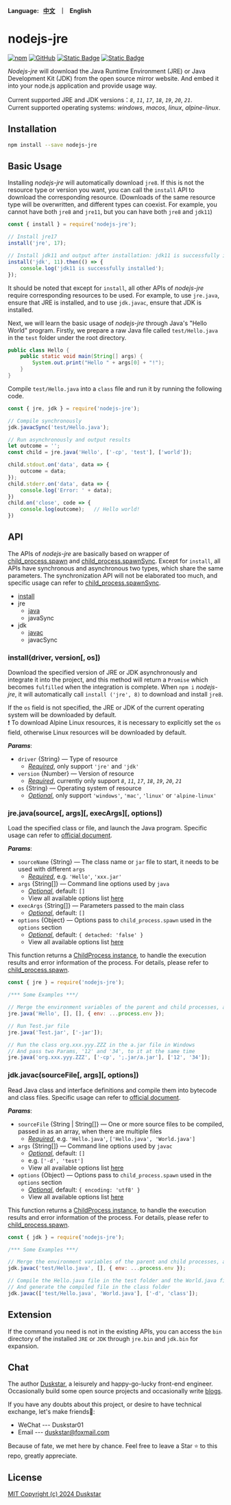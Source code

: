 <p align="left">
    <b>Language: &nbsp <a href="README.md">中文</a> &nbsp ｜ &nbsp English</b>
</p>

# nodejs-jre

<p>
  <a href="https://www.npmjs.com/package/nodejs-jre"><img alt="npm" src="https://img.shields.io/npm/v/nodejs-jre?logo=npm"></a>
  <a href="https://github.com/duskstar9623/nodejs-jre/blob/main/LICENSE"><img alt="GitHub" src="https://img.shields.io/github/license/duskstar9623/nodejs-jre?color=%23E2492F"></a>
  <a href="https://developer.mozilla.org/en-US/docs/Web/JavaScript"><img alt="Static Badge" src="https://img.shields.io/badge/language-javascript-%23F1E05A"></a>
  <a href="https://github.com/duskstar9623"><img alt="Static Badge" src="https://img.shields.io/badge/author-Duskstar-%23008c8c?logo=github"></a>
</p>

*Nodejs-jre* will download the Java Runtime Environment (JRE) or Java Development Kit (JDK) from the open source mirror website. And embed it into your node.js application and provide usage way.

Current supported JRE and JDK versions：*`8`*, *`11`*, *`17`*, *`18`*, *`19`*, *`20`*, *`21`*.  
Current supported operating systems: *windows*, *macos*, *linux*, *alpine-linux*.


## Installation

```bash
npm install --save nodejs-jre
```


## Basic Usage

Installing *nodejs-jre* will automatically download `jre8`. If this is not the resource type or version you want, you can call the `install` API to download the corresponding resource. (Downloads of the same resource type will be overwritten, and different types can coexist. For example, you cannot have both `jre8` and `jre11`, but you can have both `jre8` and `jdk11`)

```javascript
const { install } = require('nodejs-jre');

// Install jre17
install('jre', 17);

// Install jdk11 and output after installation: jdk11 is successfully installed
install('jdk', 11).then(() => {
    console.log('jdk11 is successfully installed');
});
```

It should be noted that except for `install`, all other APIs of *nodejs-jre* require corresponding resources to be used. For example, to use `jre.java`, ensure that JRE is installed, and to use `jdk.javac`, ensure that JDK is installed.

Next, we will learn the basic usage of *nodejs-jre* through Java's "Hello World" program. Firstly, we prepare a raw Java file called `test/Hello.java` in the `test` folder under the root directory.

```java
public class Hello {
    public static void main(String[] args) {
        System.out.print("Hello " + args[0] + "!");
    }
}
```

Compile `test/Hello.java` into a `class` file and run it by running the following code.

```javascript
const { jre, jdk } = require('nodejs-jre');

// Compile synchronously
jdk.javacSync('test/Hello.java');

// Run asynchronously and output results
let outcome = '';
const child = jre.java('Hello', ['-cp', 'test'], ['world']);

child.stdout.on('data', data => {
    outcome = data;
});
child.stderr.on('data', data => {
    console.log('Error: ' + data);
})
child.on('close', code => {
    console.log(outcome);   // Hello world!
})
```


## API

The APIs of *nodejs-jre* are basically based on wrapper of [child_process.spawn] and [child_process.spawnSync]. Except for `install`, all APIs have synchronous and asynchronous two types, which share the same parameters. The synchronization API will not be elaborated too much, and specific usage can refer to [child_process.spawnSync].

- [install](#installdriver-version-os)
- jre
  - [java](#jrejavasource-args-execargs-options)
  - javaSync
- jdk
  - [javac](#jdkjavacsourcefile-args-options)
  - javacSync

### install(driver, version[, os])
Download the specified version of JRE or JDK asynchronously and integrate it into the project, and this method will return a `Promise` which becomes `fulfilled` when the integration is complete. When `npm i` *nodejs-jre*, it will automatically call `install ('jre', 8)` to download and install `jre8`.  

If the `os` field is not specified, the JRE or JDK of the current operating system will be downloaded by default.  
❗ To download Alpine Linux resources, it is necessary to explicitly set the `os` field, otherwise Linux resources will be downloaded by default.

**_Params_**: 
- `driver` {String} — Type of resource
  - *<ins>Required</ins>*, only support `'jre'` and `'jdk'`
- `version` {Number} — Version of resource
  - *<ins>Required</ins>*, currently only support *`8`*, *`11`*, *`17`*, *`18`*, *`19`*, *`20`*, *`21`*
- `os` {String} — Operating system of resource
  - *<ins>Optional</ins>*, only support `'windows'`, `'mac'`, `'linux'` or `'alpine-linux'`


### jre.java(source[, args][, execArgs][, options])

Load the specified class or file, and launch the Java program. Specific usage can refer to [official document][java].

**_Params_**: 
- `sourceName` {String} — The class name or `jar` file to start, it needs to be used with different `args`
  - *<ins>Required</ins>*, e.g. `'Hello'`, `'xxx.jar'`
- `args` {String[]} — Command line options used by `java`
  - *<ins>Optional</ins>*, default: `[]`
  - View all available options list [here](https://docs.oracle.com/en/java/javase/11/tools/java.html#GUID-3B1CE181-CD30-4178-9602-230B800D4FAE__CBBIJCHG)
- `execArgs` {String[]} — Parameters passed to the main class
  - *<ins>Optional</ins>*, default: `[]`
- `options` {Object} — Options pass to `child_process.spawn` used in the `options` section
  - *<ins>Optional</ins>*, default: `{ detached: 'false' }`
  - View all available options list [here][child_process.spawn]

This function returns a [ChildProcess instance](https://nodejs.org/docs/latest-v16.x/api/child_process.html#class-childprocess), to handle the execution results and error information of the process. For details, please refer to [child_process.spawn].

```javascript
const { jre } = require('nodejs-jre');

/*** Some Examples ***/

// Merge the environment variables of the parent and child processes, and run the Hello.class file
jre.java('Hello', [], [], { env: ...process.env });  

// Run Test.jar file
jre.java('Test.jar', ['-jar']);

// Run the class org.xxx.yyy.ZZZ in the a.jar file in Windows 
// And pass two Params, '12' and '34', to it at the same time
jre.java('org.xxx.yyy.ZZZ', ['-cp', ';.jar/a.jar'], ['12', '34']);  
```


### jdk.javac(sourceFile[, args][, options])
Read Java class and interface definitions and compile them into bytecode and class files. Specific usage can refer to [official document][javac].

**_Params_**: 
- `sourceFile` {String | String[]} — One or more source files to be compiled, passed in as an array, when there are multiple files
  - *<ins>Required</ins>*, e.g. `'Hello.java'`, `['Hello.java', 'World.java']`
- `args` {String[]} — Command line options used by `javac`
  - *<ins>Optional</ins>*, default: `[]`
  - e.g. `['-d', 'test']`
  - View all available options list [here](https://docs.oracle.com/en/java/javase/11/tools/javac.html#GUID-AEEC9F07-CB49-4E96-8BC7-BCC2C7F725C9__BHCGAJDC)
- `options` {Object} — Options pass to `child_process.spawn` used in the `options` section
  - *<ins>Optional</ins>*, default: `{ encoding: 'utf8' }`
  - View all available options list [here][child_process.spawn]

This function returns a [ChildProcess instance](https://nodejs.org/docs/latest-v16.x/api/child_process.html#class-childprocess), to handle the execution results and error information of the process. For details, please refer to [child_process.spawn].

```javascript
const { jdk } = require('nodejs-jre');

/*** Some Examples ***/

// Merge the environment variables of the parent and child processes, and compile the Hello.java file in the test folder
jdk.javac('test/Hello.java', [], { env: ...process.env });  

// Compile the Hello.java file in the test folder and the World.java file in the current directory
// And generate the compiled file in the class folder
jdk.javac(['test/Hello.java', 'World.java'], ['-d', 'class']);
```


[child_process.spawn]: https://nodejs.org/docs/latest-v16.x/api/child_process.html#child_processspawncommand-args-options
[child_process.spawnSync]: https://nodejs.org/docs/latest-v16.x/api/child_process.html#child_processspawnsynccommand-args-options
[java]: https://docs.oracle.com/en/java/javase/11/tools/java.html#GUID-3B1CE181-CD30-4178-9602-230B800D4FAE
[javac]: https://docs.oracle.com/en/java/javase/11/tools/javac.html#GUID-AEEC9F07-CB49-4E96-8BC7-BCC2C7F725C9
[jar]: https://docs.oracle.com/en/java/javase/11/tools/jar.html#GUID-51C11B76-D9F6-4BC2-A805-3C847E857867


## Extension

If the command you need is not in the existing APIs, you can access the `bin` directory of the installed `JRE` or `JDK` through `jre.bin` and `jdk.bin` for expansion.


## Chat

The author [Duskstar](https://github.com/duskstar9623), a leisurely and happy-go-lucky front-end engineer. Occasionally build some open source projects and occasionally write [blogs](https://juejin.cn/user/3963103129121591).

If you have any doubts about this project, or desire to have technical exchange, let's make friends🍻:
  - WeChat --- Duskstar01
  - Email --- duskstar@foxmail.com

Because of fate, we met here by chance. Feel free to leave a Star ⭐ to this repo, greatly appreciate.


## License

[MIT Copyright (c) 2024 Duskstar](LICENSE)
